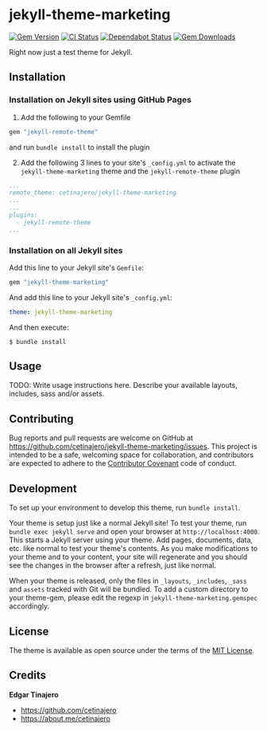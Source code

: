 # jekyll-theme-marketing

[![Gem Version](https://badge.fury.io/rb/jekyll-theme-marketing.svg)](https://rubygems.org/gems/jekyll-theme-marketing)
[![CI Status](https://travis-ci.org/cetinajero/jekyll-theme-marketing.svg?branch=master)](https://travis-ci.org/cetinajero/jekyll-theme-marketing)
[![Dependabot Status](https://api.dependabot.com/badges/status?host=github&repo=cetinajero/jekyll-theme-marketing)](https://github.com/cetinajero/jekyll-theme-marketing/pulls?utf8=✓&q=is%3Apr+author%3Aapp%2Fdependabot)
[![Gem Downloads](https://ruby-gem-downloads-badge.herokuapp.com/jekyll-theme-marketing?type=total&total_label=)](https://rubygems.org/gems/jekyll-theme-marketing)

Right now just a test theme for Jekyll.

## Installation

### Installation on Jekyll sites using GitHub Pages

1. Add the following to your Gemfile

  ```ruby
  gem "jekyll-remote-theme"
  ```
  and run `bundle install` to install the plugin

2. Add the following 3 lines to your site's `_config.yml` to activate the `jekyll-theme-marketing` theme and the `jekyll-remote-theme` plugin

  ```yml
  ...
  remote_theme: cetinajero/jekyll-theme-marketing
  ...
  ...
  plugins:
    - jekyll-remote-theme
  ...
  ```

### Installation on all Jekyll sites

Add this line to your Jekyll site's `Gemfile`:

```ruby
gem "jekyll-theme-marketing"
```

And add this line to your Jekyll site's `_config.yml`:

```yaml
theme: jekyll-theme-marketing
```

And then execute:

    $ bundle install

## Usage

TODO: Write usage instructions here. Describe your available layouts, includes, sass and/or assets.

## Contributing

Bug reports and pull requests are welcome on GitHub at https://github.com/cetinajero/jekyll-theme-marketing/issues. This project is intended to be a safe, welcoming space for collaboration, and contributors are expected to adhere to the [Contributor Covenant](http://contributor-covenant.org) code of conduct.

## Development

To set up your environment to develop this theme, run `bundle install`.

Your theme is setup just like a normal Jekyll site! To test your theme, run `bundle exec jekyll serve` and open your browser at `http://localhost:4000`. This starts a Jekyll server using your theme. Add pages, documents, data, etc. like normal to test your theme's contents. As you make modifications to your theme and to your content, your site will regenerate and you should see the changes in the browser after a refresh, just like normal.

When your theme is released, only the files in `_layouts`, `_includes`, `_sass` and `assets` tracked with Git will be bundled.
To add a custom directory to your theme-gem, please edit the regexp in `jekyll-theme-marketing.gemspec` accordingly.

## License

The theme is available as open source under the terms of the [MIT License](https://opensource.org/licenses/MIT).

## Credits

**Edgar Tinajero**

- <https://github.com/cetinajero>
- <https://about.me/cetinajero>
